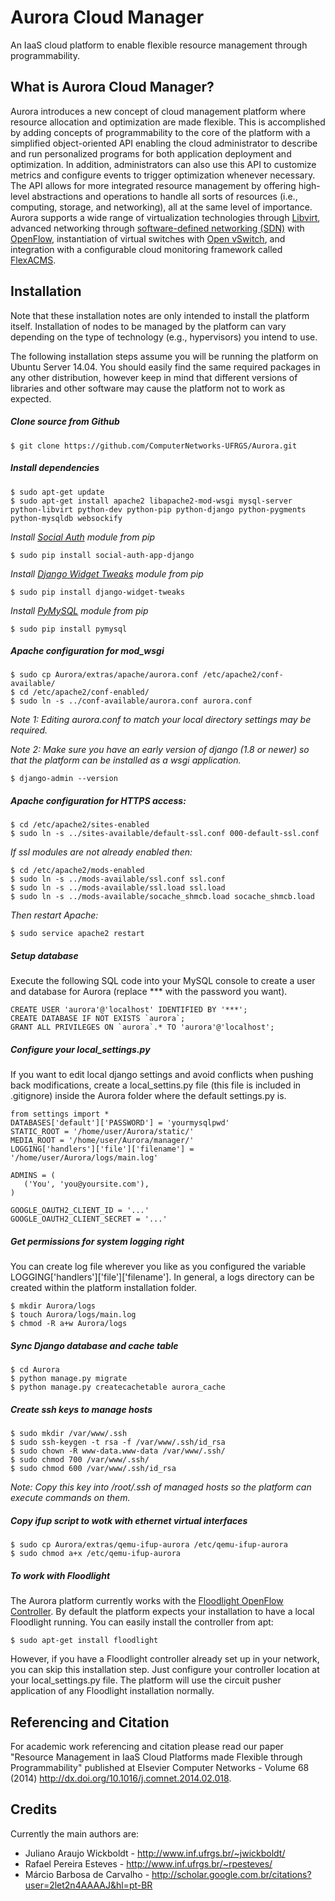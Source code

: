 Aurora Cloud Manager
======

An IaaS cloud platform to enable flexible resource management through programmability.

What is Aurora Cloud Manager?
-----------

Aurora introduces a new concept of cloud management platform where resource allocation and optimization are made flexible. This is accomplished by adding concepts of programmability to the core of the platform with a simplified object-oriented API enabling the cloud administrator to describe and run personalized programs for both application deployment and optimization. In addition, administrators can also use this API to customize metrics and configure events to trigger optimization whenever necessary. The API allows for more integrated resource management by offering high-level abstractions and operations to handle all sorts of resources (i.e., computing, storage, and networking), all at the same level of importance. Aurora supports a wide range of virtualization technologies through [Libvirt](http://libvirt.org/), advanced networking through [software-defined networking (SDN)](https://www.opennetworking.org/) with [OpenFlow](https://www.opennetworking.org/sdn-resources/onf-specifications/openflow), instantiation of virtual switches with [Open vSwitch](http://openvswitch.org/), and integration with a configurable cloud monitoring framework called [FlexACMS](http://dx.doi.org/10.1109/CNSM.2013.6727833).


Installation
-----------

Note that these installation notes are only intended to install the platform itself. Installation of nodes to be managed by the platform can vary depending on the type of technology (e.g., hypervisors) you intend to use.

The following installation steps assume you will be running the platform on Ubuntu Server 14.04. You should easily find the same required packages in any other distribution, however keep in mind that different versions of libraries and other software may cause the platform not to work as expected.

##### Clone source from Github

```
$ git clone https://github.com/ComputerNetworks-UFRGS/Aurora.git
```

##### Install dependencies

```
$ sudo apt-get update
$ sudo apt-get install apache2 libapache2-mod-wsgi mysql-server python-libvirt python-dev python-pip python-django python-pygments python-mysqldb websockify 
```

*Install [Social Auth](https://github.com/python-social-auth/social-app-django) module from pip*

```
$ sudo pip install social-auth-app-django
```

*Install [Django Widget Tweaks](https://github.com/kmike/django-widget-tweaks) module from pip*

```
$ sudo pip install django-widget-tweaks
```

*Install [PyMySQL](https://github.com/PyMySQL/PyMySQL) module from pip*

```
$ sudo pip install pymysql
```

##### Apache configuration for mod_wsgi

```
$ sudo cp Aurora/extras/apache/aurora.conf /etc/apache2/conf-available/
$ cd /etc/apache2/conf-enabled/
$ sudo ln -s ../conf-available/aurora.conf aurora.conf
```

*Note 1: Editing aurora.conf to match your local directory settings may be required.*

*Note 2: Make sure you have an early version of django (1.8 or newer) so that the platform can be installed as a wsgi application.*

```
$ django-admin --version
```

##### Apache configuration for HTTPS access:

```
$ cd /etc/apache2/sites-enabled
$ sudo ln -s ../sites-available/default-ssl.conf 000-default-ssl.conf
```

*If ssl modules are not already enabled then:*

```
$ cd /etc/apache2/mods-enabled
$ sudo ln -s ../mods-available/ssl.conf ssl.conf
$ sudo ln -s ../mods-available/ssl.load ssl.load
$ sudo ln -s ../mods-available/socache_shmcb.load socache_shmcb.load
```

*Then restart Apache:*

```
$ sudo service apache2 restart
```

##### Setup database

Execute the following SQL code into your MySQL console to create a user and database for Aurora (replace *** with the password you want). 

```
CREATE USER 'aurora'@'localhost' IDENTIFIED BY '***';
CREATE DATABASE IF NOT EXISTS `aurora`;
GRANT ALL PRIVILEGES ON `aurora`.* TO 'aurora'@'localhost';
```

##### Configure your local_settings.py

If you want to edit local django settings and avoid conflicts when pushing back modifications, create a local_settins.py file (this file is included in .gitignore) inside the Aurora folder where the default settings.py is.

```
from settings import *
DATABASES['default']['PASSWORD'] = 'yourmysqlpwd'
STATIC_ROOT = '/home/user/Aurora/static/'
MEDIA_ROOT = '/home/user/Aurora/manager/'
LOGGING['handlers']['file']['filename'] = '/home/user/Aurora/logs/main.log'

ADMINS = (
   ('You', 'you@yoursite.com'),
)

GOOGLE_OAUTH2_CLIENT_ID = '...'
GOOGLE_OAUTH2_CLIENT_SECRET = '...'
```

##### Get permissions for system logging right

You can create log file wherever you like as you configured the variable LOGGING['handlers']['file']['filename']. In general, a logs directory can be created within the platform installation folder.

```
$ mkdir Aurora/logs
$ touch Aurora/logs/main.log
$ chmod -R a+w Aurora/logs
```

##### Sync Django database and cache table

```
$ cd Aurora
$ python manage.py migrate
$ python manage.py createcachetable aurora_cache
```

##### Create ssh keys to manage hosts

```
$ sudo mkdir /var/www/.ssh
$ sudo ssh-keygen -t rsa -f /var/www/.ssh/id_rsa
$ sudo chown -R www-data.www-data /var/www/.ssh/
$ sudo chmod 700 /var/www/.ssh/
$ sudo chmod 600 /var/www/.ssh/id_rsa
```

*Note: Copy this key into /root/.ssh of managed hosts so the platform can execute commands on them.*

##### Copy ifup script to wotk with ethernet virtual interfaces

```
$ sudo cp Aurora/extras/qemu-ifup-aurora /etc/qemu-ifup-aurora
$ sudo chmod a+x /etc/qemu-ifup-aurora
```

##### To work with Floodlight

The Aurora platform currently works with the [Floodlight OpenFlow Controller](http://www.projectfloodlight.org/floodlight/). By default the platform expects your installation to have a local Floodlight running. You can easily install the controller from apt:

```
$ sudo apt-get install floodlight
```

However, if you have a Floodlight controller already set up in your network, you can skip this installation step. Just configure your controller location at your local_settings.py file. The platform will use the circuit pusher application of any Floodlight installation normally.


Referencing and Citation
-----------

For academic work referencing and citation please read our paper "Resource Management in IaaS Cloud Platforms made Flexible through Programmability" published at Elsevier Computer Networks - Volume 68 (2014) http://dx.doi.org/10.1016/j.comnet.2014.02.018.


Credits
-----------

Currently the main authors are:

 * Juliano Araujo Wickboldt - http://www.inf.ufrgs.br/~jwickboldt/
 * Rafael Pereira Esteves - http://www.inf.ufrgs.br/~rpesteves/
 * Márcio Barbosa de Carvalho - http://scholar.google.com.br/citations?user=2let2n4AAAAJ&hl=pt-BR
